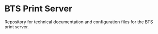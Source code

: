 BTS Print Server
================

Repository for technical documentation and configuration files for the BTS print server.
